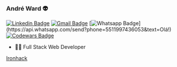 ### André Ward 👽

[![Linkedin Badge](https://img.shields.io/badge/-LinkedIn-blue?style=flat-square&logo=Linkedin&logoColor=white&link=https://www.linkedin.com/in/wardandre/)](https://www.linkedin.com/in/wardandre/)
[![Gmail Badge](https://img.shields.io/badge/-Gmail-c14438?style=flat-square&logo=Gmail&logoColor=white&link=mailto:andre.ward62@gmail.com)](mailto:andre.ward62@gmail.com)
[![Whatsapp Badge](https://img.shields.io/badge/-Whatsapp-4CA143?style=flat-square&labelColor=4CA143&logo=whatsapp&logoColor=white&link=https://api.whatsapp.com/send?phone=5511997436053&text=Olá!)](https://api.whatsapp.com/send?phone=5511997436053&text=Olá!)
[![Codewars Badge](https://www.codewars.com/users/WardAndre/badges/micro)](https://www.codewars.com/users/WardAndre)


- 👨‍💻 Full Stack Web Developer








[Ironhack](https://api.accredible.com/v1/frontend/credential_website_embed_image/badge/20073770)
